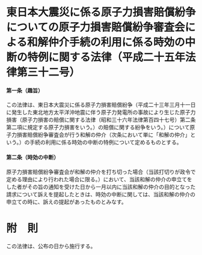 # 東日本大震災に係る原子力損害賠償紛争についての原子力損害賠償紛争審査会による和解仲介手続の利用に係る時効の中断の特例に関する法律（平成二十五年法律第三十二号）
#### 第一条（趣旨）
この法律は、東日本大震災に係る原子力損害賠償紛争（平成二十三年三月十一日に発生した東北地方太平洋沖地震に伴う原子力発電所の事故により生じた原子力損害（原子力損害の賠償に関する法律（昭和三十六年法律第百四十七号）第二条第二項に規定する原子力損害をいう。）の賠償に関する紛争をいう。）について原子力損害賠償紛争審査会が行う和解の仲介（次条において単に「和解の仲介」という。）の手続の利用に係る時効の中断の特例について定めるものとする。
#### 第二条（時効の中断）
原子力損害賠償紛争審査会が和解の仲介を打ち切った場合（当該打切りが政令で定める理由により行われた場合に限る。）において、当該和解の仲介の申立てをした者がその旨の通知を受けた日から一月以内に当該和解の仲介の目的となった請求について訴えを提起したときは、時効の中断に関しては、当該和解の仲介の申立ての時に、訴えの提起があったものとみなす。
# 附　則
この法律は、公布の日から施行する。
